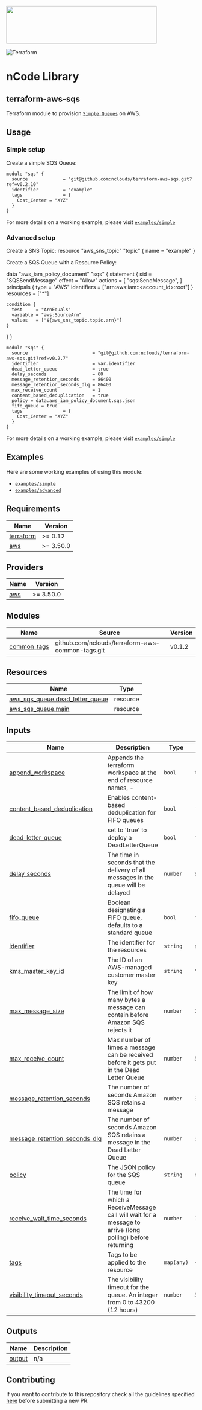 <p align="left"><img width=400 height="100" src="https://www.nclouds.com/img/nclouds-logo.svg"></p>  

![Terraform](https://github.com/nclouds/terraform-aws-sqs/workflows/Terraform/badge.svg)
# nCode Library

## terraform-aws-sqs

Terraform module to provision [`Simple Queues`](https://aws.amazon.com/sqs/) on AWS.

## Usage

### Simple setup
Create a simple SQS Queue:

```hcl
module "sqs" {
  source             = "git@github.com:nclouds/terraform-aws-sqs.git?ref=v0.2.10"
  identifier         = "example"
  tags               = {
    Cost_Center = "XYZ"
  }
}
```

For more details on a working example, please visit [`examples/simple`](examples/simple)

### Advanced setup
Create a SNS Topic:
resource "aws_sns_topic" "topic" {
  name = "example"
}

Create a SQS Queue with a Resource Policy:

data "aws_iam_policy_document" "sqs" {
  statement {
    sid    = "SQSSendMessage"
    effect = "Allow"
    actions = [
      "sqs:SendMessage",
    ]
    principals {
      type        = "AWS"
      identifiers = ["arn:aws:iam::<account_id>:root"]
    }
    resources = ["*"]

    condition {
      test     = "ArnEquals"
      variable = "aws:SourceArn"
      values   = ["${aws_sns_topic.topic.arn}"]
    }

  }
}

```hcl
module "sqs" {
  source                        = "git@github.com:nclouds/terraform-aws-sqs.git?ref=v0.2.7"
  identifier                    = var.identifier
  dead_letter_queue             = true
  delay_seconds                 = 60
  message_retention_seconds     = 86400
  message_retention_seconds_dlq = 86400
  max_receive_count             = 1
  content_based_deduplication   = true
  policy = data.aws_iam_policy_document.sqs.json
  fifo_queue = true
  tags               = {
    Cost_Center = "XYZ"
  }
}
```

For more details on a working example, please visit [`examples/simple`](examples/simple)

## Examples
Here are some working examples of using this module:
- [`examples/simple`](examples/simple)
- [`examples/advanced`](examples/advanced)

<!-- BEGINNING OF PRE-COMMIT-TERRAFORM DOCS HOOK -->
## Requirements

| Name | Version |
|------|---------|
| <a name="requirement_terraform"></a> [terraform](#requirement\_terraform) | >= 0.12 |
| <a name="requirement_aws"></a> [aws](#requirement\_aws) | >= 3.50.0 |

## Providers

| Name | Version |
|------|---------|
| <a name="provider_aws"></a> [aws](#provider\_aws) | >= 3.50.0 |

## Modules

| Name | Source | Version |
|------|--------|---------|
| <a name="module_common_tags"></a> [common\_tags](#module\_common\_tags) | github.com/nclouds/terraform-aws-common-tags.git | v0.1.2 |

## Resources

| Name | Type |
|------|------|
| [aws_sqs_queue.dead_letter_queue](https://registry.terraform.io/providers/hashicorp/aws/latest/docs/resources/sqs_queue) | resource |
| [aws_sqs_queue.main](https://registry.terraform.io/providers/hashicorp/aws/latest/docs/resources/sqs_queue) | resource |

## Inputs

| Name | Description | Type | Default | Required |
|------|-------------|------|---------|:--------:|
| <a name="input_append_workspace"></a> [append\_workspace](#input\_append\_workspace) | Appends the terraform workspace at the end of resource names, <identifier>-<worspace> | `bool` | `true` | no |
| <a name="input_content_based_deduplication"></a> [content\_based\_deduplication](#input\_content\_based\_deduplication) | Enables content-based deduplication for FIFO queues | `bool` | `false` | no |
| <a name="input_dead_letter_queue"></a> [dead\_letter\_queue](#input\_dead\_letter\_queue) | set to 'true' to deploy a DeadLetterQueue | `bool` | `false` | no |
| <a name="input_delay_seconds"></a> [delay\_seconds](#input\_delay\_seconds) | The time in seconds that the delivery of all messages in the queue will be delayed | `number` | `90` | no |
| <a name="input_fifo_queue"></a> [fifo\_queue](#input\_fifo\_queue) | Boolean designating a FIFO queue, defaults to a standard queue | `bool` | `false` | no |
| <a name="input_identifier"></a> [identifier](#input\_identifier) | The identifier for the resources | `string` | n/a | yes |
| <a name="input_kms_master_key_id"></a> [kms\_master\_key\_id](#input\_kms\_master\_key\_id) | The ID of an AWS-managed customer master key | `string` | `"alias/aws/sqs"` | no |
| <a name="input_max_message_size"></a> [max\_message\_size](#input\_max\_message\_size) | The limit of how many bytes a message can contain before Amazon SQS rejects it | `number` | `2048` | no |
| <a name="input_max_receive_count"></a> [max\_receive\_count](#input\_max\_receive\_count) | Max number of times a message can be received before it gets put in the Dead Letter Queue | `number` | `5` | no |
| <a name="input_message_retention_seconds"></a> [message\_retention\_seconds](#input\_message\_retention\_seconds) | The number of seconds Amazon SQS retains a message | `number` | `345600` | no |
| <a name="input_message_retention_seconds_dlq"></a> [message\_retention\_seconds\_dlq](#input\_message\_retention\_seconds\_dlq) | The number of seconds Amazon SQS retains a message in the Dead Letter Queue | `number` | `345600` | no |
| <a name="input_policy"></a> [policy](#input\_policy) | The JSON policy for the SQS queue | `string` | `null` | no |
| <a name="input_receive_wait_time_seconds"></a> [receive\_wait\_time\_seconds](#input\_receive\_wait\_time\_seconds) | The time for which a ReceiveMessage call will wait for a message to arrive (long polling) before returning | `number` | `10` | no |
| <a name="input_tags"></a> [tags](#input\_tags) | Tags to be applied to the resource | `map(any)` | `{}` | no |
| <a name="input_visibility_timeout_seconds"></a> [visibility\_timeout\_seconds](#input\_visibility\_timeout\_seconds) | The visibility timeout for the queue. An integer from 0 to 43200 (12 hours) | `number` | `30` | no |

## Outputs

| Name | Description |
|------|-------------|
| <a name="output_output"></a> [output](#output\_output) | n/a |
<!-- END OF PRE-COMMIT-TERRAFORM DOCS HOOK -->

## Contributing
If you want to contribute to this repository check all the guidelines specified [here](.github/CONTRIBUTING.md) before submitting a new PR.
